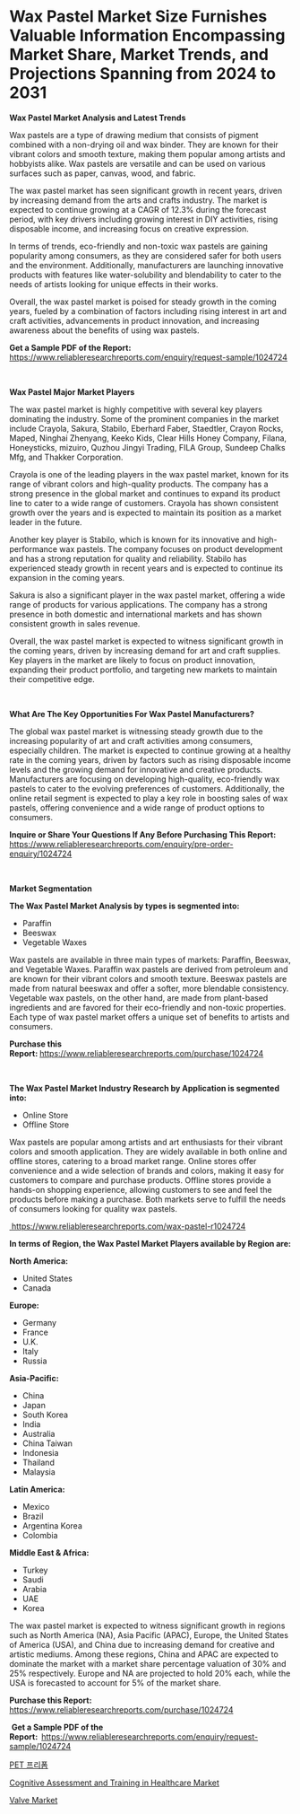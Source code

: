 <p><h1>Wax Pastel Market Size Furnishes Valuable Information Encompassing Market Share, Market Trends, and Projections Spanning from 2024 to 2031</h1></p><p><strong>Wax Pastel Market Analysis and Latest Trends</strong></p>
<p><p>Wax pastels are a type of drawing medium that consists of pigment combined with a non-drying oil and wax binder. They are known for their vibrant colors and smooth texture, making them popular among artists and hobbyists alike. Wax pastels are versatile and can be used on various surfaces such as paper, canvas, wood, and fabric.</p><p>The wax pastel market has seen significant growth in recent years, driven by increasing demand from the arts and crafts industry. The market is expected to continue growing at a CAGR of 12.3% during the forecast period, with key drivers including growing interest in DIY activities, rising disposable income, and increasing focus on creative expression.</p><p>In terms of trends, eco-friendly and non-toxic wax pastels are gaining popularity among consumers, as they are considered safer for both users and the environment. Additionally, manufacturers are launching innovative products with features like water-solubility and blendability to cater to the needs of artists looking for unique effects in their works.</p><p>Overall, the wax pastel market is poised for steady growth in the coming years, fueled by a combination of factors including rising interest in art and craft activities, advancements in product innovation, and increasing awareness about the benefits of using wax pastels.</p></p>
<p><strong>Get a Sample PDF of the Report:&nbsp;</strong> <a href="https://www.reliableresearchreports.com/enquiry/request-sample/1024724">https://www.reliableresearchreports.com/enquiry/request-sample/1024724</a></p>
<p>&nbsp;</p>
<p><strong>Wax Pastel Major Market Players</strong></p>
<p><p>The wax pastel market is highly competitive with several key players dominating the industry. Some of the prominent companies in the market include Crayola, Sakura, Stabilo, Eberhard Faber, Staedtler, Crayon Rocks, Maped, Ninghai Zhenyang, Keeko Kids, Clear Hills Honey Company, Filana, Honeysticks, mizuiro, Quzhou Jingyi Trading, FILA Group, Sundeep Chalks Mfg, and Thakker Corporation.</p><p>Crayola is one of the leading players in the wax pastel market, known for its range of vibrant colors and high-quality products. The company has a strong presence in the global market and continues to expand its product line to cater to a wide range of customers. Crayola has shown consistent growth over the years and is expected to maintain its position as a market leader in the future.</p><p>Another key player is Stabilo, which is known for its innovative and high-performance wax pastels. The company focuses on product development and has a strong reputation for quality and reliability. Stabilo has experienced steady growth in recent years and is expected to continue its expansion in the coming years.</p><p>Sakura is also a significant player in the wax pastel market, offering a wide range of products for various applications. The company has a strong presence in both domestic and international markets and has shown consistent growth in sales revenue.</p><p>Overall, the wax pastel market is expected to witness significant growth in the coming years, driven by increasing demand for art and craft supplies. Key players in the market are likely to focus on product innovation, expanding their product portfolio, and targeting new markets to maintain their competitive edge.</p></p>
<p>&nbsp;</p>
<p><strong>What Are The Key Opportunities For Wax Pastel Manufacturers?</strong></p>
<p><p>The global wax pastel market is witnessing steady growth due to the increasing popularity of art and craft activities among consumers, especially children. The market is expected to continue growing at a healthy rate in the coming years, driven by factors such as rising disposable income levels and the growing demand for innovative and creative products. Manufacturers are focusing on developing high-quality, eco-friendly wax pastels to cater to the evolving preferences of customers. Additionally, the online retail segment is expected to play a key role in boosting sales of wax pastels, offering convenience and a wide range of product options to consumers.</p></p>
<p><strong>Inquire or Share Your Questions If Any Before Purchasing This Report:</strong> <a href="https://www.reliableresearchreports.com/enquiry/pre-order-enquiry/1024724">https://www.reliableresearchreports.com/enquiry/pre-order-enquiry/1024724</a></p>
<p>&nbsp;</p>
<p><strong>Market Segmentation</strong></p>
<p><strong>The Wax Pastel Market Analysis by types is segmented into:</strong></p>
<p><ul><li>Paraffin</li><li>Beeswax</li><li>Vegetable Waxes</li></ul></p>
<p><p>Wax pastels are available in three main types of markets: Paraffin, Beeswax, and Vegetable Waxes. Paraffin wax pastels are derived from petroleum and are known for their vibrant colors and smooth texture. Beeswax pastels are made from natural beeswax and offer a softer, more blendable consistency. Vegetable wax pastels, on the other hand, are made from plant-based ingredients and are favored for their eco-friendly and non-toxic properties. Each type of wax pastel market offers a unique set of benefits to artists and consumers.</p></p>
<p><strong>Purchase this Report:&nbsp;</strong><a href="https://www.reliableresearchreports.com/purchase/1024724">https://www.reliableresearchreports.com/purchase/1024724</a></p>
<p>&nbsp;</p>
<p><strong>The Wax Pastel Market Industry Research by Application is segmented into:</strong></p>
<p><ul><li>Online Store</li><li>Offline Store</li></ul></p>
<p><p>Wax pastels are popular among artists and art enthusiasts for their vibrant colors and smooth application. They are widely available in both online and offline stores, catering to a broad market range. Online stores offer convenience and a wide selection of brands and colors, making it easy for customers to compare and purchase products. Offline stores provide a hands-on shopping experience, allowing customers to see and feel the products before making a purchase. Both markets serve to fulfill the needs of consumers looking for quality wax pastels.</p></p>
<p><a href="https://www.reliableresearchreports.com/wax-pastel-r1024724">&nbsp;https://www.reliableresearchreports.com/wax-pastel-r1024724</a></p>
<p><strong>In terms of Region, the Wax Pastel Market Players available by Region are:</strong></p>
<p>
    <p> <strong> North America: </strong>
        <ul>
            <li>United States</li>
            <li>Canada</li>
        </ul>
        </p> 
    <p> <strong> Europe: </strong>
        <ul>
            <li>Germany</li>
            <li>France</li>
            <li>U.K.</li>
            <li>Italy</li>
            <li>Russia</li>
        </ul>
        </p> 
    <p> <strong> Asia-Pacific: </strong>
        <ul>
            <li>China</li>
            <li>Japan</li>
            <li>South Korea</li>
            <li>India</li>
            <li>Australia</li>
            <li>China Taiwan</li>
            <li>Indonesia</li>
            <li>Thailand</li>
            <li>Malaysia</li>
        </ul>
        </p> 
    <p> <strong> Latin America: </strong>
        <ul>
            <li>Mexico</li>
            <li>Brazil</li>
            <li>Argentina Korea</li>
            <li>Colombia</li>
        </ul>
        </p> 
    <p> <strong> Middle East & Africa: </strong>
        <ul>
            <li>Turkey</li>
            <li>Saudi</li>
            <li>Arabia</li>
            <li>UAE</li>
            <li>Korea</li>
        </ul>
    </p>
    </p>
<p><p>The wax pastel market is expected to witness significant growth in regions such as North America (NA), Asia Pacific (APAC), Europe, the United States of America (USA), and China due to increasing demand for creative and artistic mediums. Among these regions, China and APAC are expected to dominate the market with a market share percentage valuation of 30% and 25% respectively. Europe and NA are projected to hold 20% each, while the USA is forecasted to account for 5% of the market share.</p></p>
<p><strong>Purchase this Report: </strong><a href="https://www.reliableresearchreports.com/purchase/1024724">https://www.reliableresearchreports.com/purchase/1024724</a></p>
<p>&nbsp;<strong>Get a Sample PDF of the Report:&nbsp;&nbsp;</strong><a href="https://www.reliableresearchreports.com/enquiry/request-sample/1024724">https://www.reliableresearchreports.com/enquiry/request-sample/1024724</a></p>
<p><strong></strong></p>
<p><p><a href="https://github.com/LoganRew1964/Market-Research-Report-List-2/blob/main/627716679309.md">PET 프리폼</a></p><p><a href="https://github.com/ZackaryHalvorson2023/Market-Research-Report-List-2/blob/main/cognitive-assessment-and-training-in-healthcare-market.md">Cognitive Assessment and Training in Healthcare Market</a></p><p><a href="https://github.com/DeonteStanton2023/Market-Research-Report-List-2/blob/main/valve-market.md">Valve Market</a></p></p>